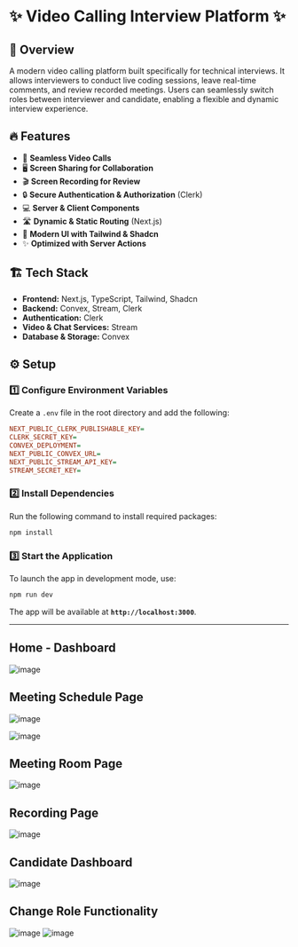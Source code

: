 # ✨ Video Calling Interview Platform ✨  


## 🚀 Overview  

A modern video calling platform built specifically for technical interviews. It allows interviewers to conduct live coding sessions, leave real-time comments, and review recorded meetings. Users can seamlessly switch roles between interviewer and candidate, enabling a flexible and dynamic interview experience. 

## 🔥 Features  

- 🎥 **Seamless Video Calls**  
- 🖥️ **Screen Sharing for Collaboration**  
- 🎬 **Screen Recording for Review**  
- 🔒 **Secure Authentication & Authorization** (Clerk)  
- 💻 **Server & Client Components**  
- 🛣️ **Dynamic & Static Routing** (Next.js)  
- 🎨 **Modern UI with Tailwind & Shadcn**  
- ✨ **Optimized with Server Actions**  

## 🏗️ Tech Stack  

- **Frontend:** Next.js, TypeScript, Tailwind, Shadcn  
- **Backend:** Convex, Stream, Clerk  
- **Authentication:** Clerk  
- **Video & Chat Services:** Stream  
- **Database & Storage:** Convex  

## ⚙️ Setup  

### 1️⃣ Configure Environment Variables  

Create a `.env` file in the root directory and add the following:  

```ini
NEXT_PUBLIC_CLERK_PUBLISHABLE_KEY=
CLERK_SECRET_KEY=
CONVEX_DEPLOYMENT=
NEXT_PUBLIC_CONVEX_URL=
NEXT_PUBLIC_STREAM_API_KEY=
STREAM_SECRET_KEY=
```

### 2️⃣ Install Dependencies  

Run the following command to install required packages:  

```bash
npm install
```

### 3️⃣ Start the Application  

To launch the app in development mode, use:  

```bash
npm run dev
```

The app will be available at **`http://localhost:3000`**.  

---

## Home - Dashboard 
![image](https://github.com/user-attachments/assets/dfb653ae-dccb-4aab-a88d-0c150acc36ff)

## Meeting Schedule Page
![image](https://github.com/user-attachments/assets/7de4f851-dc1a-46b6-9b6a-7c0e83a20f8d)

![image](https://github.com/user-attachments/assets/88078dc3-e077-43b0-8b71-180630b492d0)


## Meeting Room Page
![image](https://github.com/user-attachments/assets/34252860-4165-4655-9b77-d6213b729360)

## Recording Page 
 ![image](https://github.com/user-attachments/assets/72bb6b9d-2575-4297-bddc-37f2aa677168)

## Candidate Dashboard
![image](https://github.com/user-attachments/assets/b04ef843-5ed3-47df-a641-0f74105a9ba3)

## Change Role Functionality 
![image](https://github.com/user-attachments/assets/33d5fef9-c905-4669-8d71-d0d094c6ac89)
![image](https://github.com/user-attachments/assets/3f8588ea-5b25-4960-b0b9-4c04ad79f3d1)



